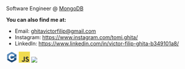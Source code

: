 <p>Software Engineer @ <a href="https://mongodb.com">MongoDB</a></p>

**You can also find me at:**  
<!-- 
![](https://img.shields.io/badge/<WORD_ON_LEFT>-<WORD_ON_RIGHT>-informational?style=flat&logo=gmail&logoColor=white&color=2bbc8a&) -->


- Email: ghitavictorfilip@gmail.com
- Instagram: https://www.instagram.com/tomi.ghita/
- LinkedIn: https://www.linkedin.com/in/victor-filip-ghita-b349101a8/

<!---
tomighita/tomighita is a ✨ special ✨ repository because its `README.md` (this file) appears on your GitHub profile.
You can click the Preview link to take a look at your changes.
--->

<code><img height="30" src="https://raw.githubusercontent.com/github/explore/80688e429a7d4ef2fca1e82350fe8e3517d3494d/topics/cpp/cpp.png"></code>
<code><img height="30" src="https://raw.githubusercontent.com/github/explore/80688e429a7d4ef2fca1e82350fe8e3517d3494d/topics/javascript/javascript.png"></code>
<code><img height="30" src="https://raw.githubusercontent.com/jmnote/z-icons/master/svg/java.svg"></code>

